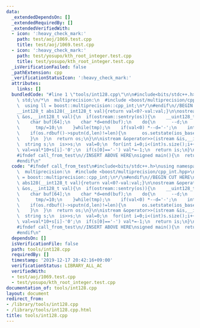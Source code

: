 ```yaml
---
data:
  _extendedDependsOn: []
  _extendedRequiredBy: []
  _extendedVerifiedWith:
  - icon: ':heavy_check_mark:'
    path: test/aoj/1069.test.cpp
    title: test/aoj/1069.test.cpp
  - icon: ':heavy_check_mark:'
    path: test/yosupo/kth_root_integer.test.cpp
    title: test/yosupo/kth_root_integer.test.cpp
  _isVerificationFailed: false
  _pathExtension: cpp
  _verificationStatusIcon: ':heavy_check_mark:'
  attributes:
    links: []
  bundledCode: "#line 1 \"tools/int128.cpp\"\n\n#include<bits/stdc++.h>\nusing namespace\
    \ std;\n/*\n  multiprecision:\n  #include <boost/multiprecision/cpp_int.hpp>\n\
    \  using ll = boost::multiprecision::cpp_int;\n*/\n#endif\n//BEGIN CUT HERE\n\
    __int128_t abs128(__int128_t val){return val<0?-val:val;}\n\nostream &operator<<(ostream\
    \ &os,__int128_t val){\n  if(ostream::sentry(os)){\n    __uint128_t tmp=abs128(val);\n\
    \    char buf[64];\n    char *d=end(buf);\n    do{\n      --d;\n      *d=char(tmp%10+'0');\n\
    \      tmp/=10;\n    }while(tmp);\n    if(val<0) *--d='-';\n    int len=end(buf)-d;\n\
    \    if(os.rdbuf()->sputn(d,len)!=len){\n      os.setstate(ios_base::badbit);\n\
    \    }\n  }\n  return os;\n}\n\nistream &operator>>(istream &is,__int128_t &val){\n\
    \  string s;\n  is>>s;\n  val=0;\n  for(int i=0;i<(int)s.size();i++)\n    if(isdigit(s[i]))\
    \ val=val*10+s[i]-'0';\n  if(s[0]=='-') val*=-1;\n  return is;\n}\n//END CUT HERE\n\
    #ifndef call_from_test\n//INSERT ABOVE HERE\nsigned main(){\n  return 0;\n}\n\
    #endif\n"
  code: "#ifndef call_from_test\n#include<bits/stdc++.h>\nusing namespace std;\n/*\n\
    \  multiprecision:\n  #include <boost/multiprecision/cpp_int.hpp>\n  using ll\
    \ = boost::multiprecision::cpp_int;\n*/\n#endif\n//BEGIN CUT HERE\n__int128_t\
    \ abs128(__int128_t val){return val<0?-val:val;}\n\nostream &operator<<(ostream\
    \ &os,__int128_t val){\n  if(ostream::sentry(os)){\n    __uint128_t tmp=abs128(val);\n\
    \    char buf[64];\n    char *d=end(buf);\n    do{\n      --d;\n      *d=char(tmp%10+'0');\n\
    \      tmp/=10;\n    }while(tmp);\n    if(val<0) *--d='-';\n    int len=end(buf)-d;\n\
    \    if(os.rdbuf()->sputn(d,len)!=len){\n      os.setstate(ios_base::badbit);\n\
    \    }\n  }\n  return os;\n}\n\nistream &operator>>(istream &is,__int128_t &val){\n\
    \  string s;\n  is>>s;\n  val=0;\n  for(int i=0;i<(int)s.size();i++)\n    if(isdigit(s[i]))\
    \ val=val*10+s[i]-'0';\n  if(s[0]=='-') val*=-1;\n  return is;\n}\n//END CUT HERE\n\
    #ifndef call_from_test\n//INSERT ABOVE HERE\nsigned main(){\n  return 0;\n}\n\
    #endif\n"
  dependsOn: []
  isVerificationFile: false
  path: tools/int128.cpp
  requiredBy: []
  timestamp: '2019-12-17 20:42:16+09:00'
  verificationStatus: LIBRARY_ALL_AC
  verifiedWith:
  - test/aoj/1069.test.cpp
  - test/yosupo/kth_root_integer.test.cpp
documentation_of: tools/int128.cpp
layout: document
redirect_from:
- /library/tools/int128.cpp
- /library/tools/int128.cpp.html
title: tools/int128.cpp
---
```

